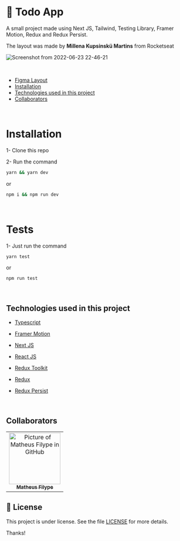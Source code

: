 # 📝 Todo App

A small project made using Next JS, Tailwind, Testing Library, Framer Motion, Redux and Redux Persist.

The layout was made by **Millena Kupsinskü Martins** from Rocketseat


![Screenshot from 2022-06-23 22-46-21](https://user-images.githubusercontent.com/67132916/175445857-e63cd63e-30ba-4579-87d6-0595a299588e.png)

<br/>

- [Figma Layout](https://www.figma.com/file/DqDUgmCzozR9c3dKW8MZYT/ToDo-List-(Copy)?node-id=101%3A98)
- [Installation](#installation)
- [Technologies used in this project](#technologies-used-in-this-project)
- [Collaborators](#collaborators)

<br/>

# <strong>Installation</strong>

1- Clone this repo


2- Run the command

```bash
yarn && yarn dev
```

or

```bash
npm i && npm run dev
```

<br/>

# Tests

1- Just run the command

```bash
yarn test
```

or

```bash
npm run test
```
</br>

## Technologies used in this project

- [Typescript](https://www.typescriptlang.org/)

- [Framer Motion](https://www.framer.com/motion/)

- [Next JS](https://nextjs.org/)

- [React JS](https://pt-br.reactjs.org/)

- [Redux Toolkit](https://redux-toolkit.js.org/)

- [Redux](https://redux.js.org/)

- [Redux Persist](https://github.com/rt2zz/redux-persist)

<br/>

## Collaborators

<table>
  <tr>
    <td align="center">
      <a href="#">
        <img src="https://avatars.githubusercontent.com/u/67132916?v=4" width="140px;" alt="Picture of Matheus Filype in GitHub"/><br>
        <sub>
          <b>Matheus Filype</b>
        </sub>
      </a>
    </td>
  </tr>
</table>

## 📝 License

This project is under license. See the file [LICENSE](LICENSE.md) for more details.

Thanks!
